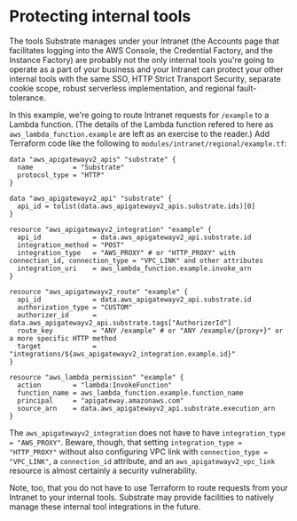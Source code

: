 # Protecting internal tools

The tools Substrate manages under your Intranet (the Accounts page that facilitates logging into the AWS Console, the Credential Factory, and the Instance Factory) are probably not the only internal tools you're going to operate as a part of your business and your Intranet can protect your other internal tools with the same SSO, HTTP Strict Transport Security, separate cookie scope, robust serverless implementation, and regional fault-tolerance.

In this example, we're going to route Intranet requests for `/example` to a Lambda function. (The details of the Lambda function refered to here as `aws_lambda_function.example` are left as an exercise to the reader.) Add Terraform code like the following to `modules/intranet/regional/example.tf`:

    data "aws_apigatewayv2_apis" "substrate" {
      name          = "Substrate"
      protocol_type = "HTTP"
    }

    data "aws_apigatewayv2_api" "substrate" {
      api_id = tolist(data.aws_apigatewayv2_apis.substrate.ids)[0]
    }

    resource "aws_apigatewayv2_integration" "example" {
      api_id             = data.aws_apigatewayv2_api.substrate.id
      integration_method = "POST"
      integration_type   = "AWS_PROXY" # or "HTTP_PROXY" with connection_id, connection_type = "VPC_LINK" and other attributes
      integration_uri    = aws_lambda_function.example.invoke_arn
    }

    resource "aws_apigatewayv2_route" "example" {
      api_id             = data.aws_apigatewayv2_api.substrate.id
      authorization_type = "CUSTOM"
      authorizer_id      = data.aws_apigatewayv2_api.substrate.tags["AuthorizerId"]
      route_key          = "ANY /example" # or "ANY /example/{proxy+}" or a more specific HTTP method
      target             = "integrations/${aws_apigatewayv2_integration.example.id}"
    }

    resource "aws_lambda_permission" "example" {
      action        = "lambda:InvokeFunction"
      function_name = aws_lambda_function.example.function_name
      principal     = "apigateway.amazonaws.com"
      source_arn    = data.aws_apigatewayv2_api.substrate.execution_arn
    }

The `aws_apigatewayv2_integration` does not have to have `integration_type = "AWS_PROXY"`. Beware, though, that setting `integration_type = "HTTP_PROXY"` without also configuring VPC link with `connection_type = "VPC_LINK"`, a `connection_id` attribute, and an `aws_apigatewayv2_vpc_link` resource is almost certainly a security vulnerability.

Note, too, that you do not have to use Terraform to route requests from your Intranet to your internal tools. Substrate may provide facilities to natively manage these internal tool integrations in the future.
